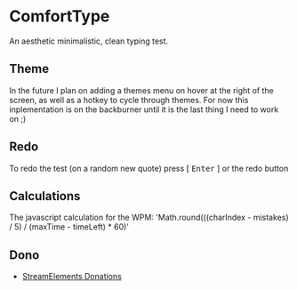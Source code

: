 # ComfortType
An aesthetic minimalistic, clean typing test.

## Theme
In the future I plan on adding a themes menu on hover at the right of the screen, as well as a hotkey to cycle through themes.
For now this inplementation is on the backburner until it is the last thing I need to work on ;)

## Redo
To redo the test (on a random new quote) press [ <kbd>Enter</kbd> ] or the redo button

## Calculations
The javascript calculation for the WPM: 'Math.round(((charIndex - mistakes) / 5) / (maxTime - timeLeft) * 60)'

## Dono
- <a href="https://www.streamelements.com/tip/snurtlelive" target="_blank">StreamElements Donations</a>
